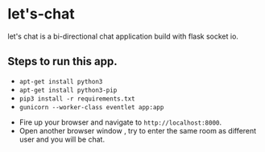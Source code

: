 # let's-chat
let's chat is a bi-directional chat application build with flask socket io.

## Steps to run this app.
- `apt-get install python3`
- `apt-get install python3-pip`
- `pip3 install -r requirements.txt`
- `gunicorn --worker-class eventlet app:app`

* Fire up your browser and navigate to `http://localhost:8000`.
* Open another browser window , try to enter the same room as different user and you will be chat. 